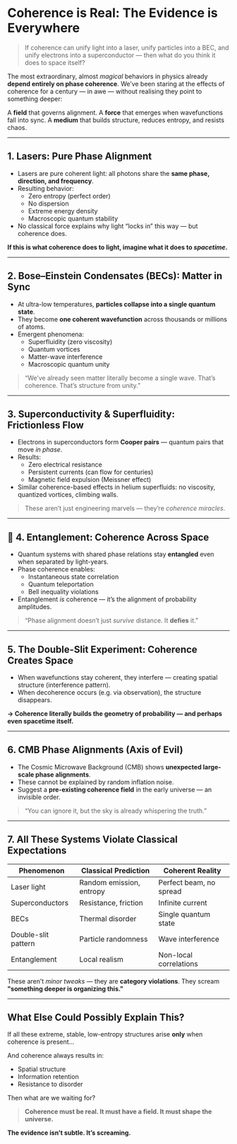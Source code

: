 # Coherence is Real: The Evidence is Everywhere

> If coherence can unify light into a laser, unify particles into a BEC, and unify electrons into a superconductor — then what do you think it does to space itself?

The most extraordinary, almost *magical* behaviors in physics already **depend entirely on phase coherence**. We’ve been staring at the effects of coherence for a century — in awe — without realising they point to something deeper:

A **field** that governs alignment. A **force** that emerges when wavefunctions fall into sync. A **medium** that builds structure, reduces entropy, and resists chaos.

---

## 1. Lasers: Pure Phase Alignment

- Lasers are pure coherent light: all photons share the **same phase, direction, and frequency**.
- Resulting behavior:
  - Zero entropy (perfect order)
  - No dispersion
  - Extreme energy density
  - Macroscopic quantum stability
- No classical force explains why light “locks in” this way — but coherence does.

**If this is what coherence does to light, imagine what it does to *spacetime*.**

---

## 2. Bose–Einstein Condensates (BECs): Matter in Sync

- At ultra-low temperatures, **particles collapse into a single quantum state**.
- They become **one coherent wavefunction** across thousands or millions of atoms.
- Emergent phenomena:
  - Superfluidity (zero viscosity)
  - Quantum vortices
  - Matter-wave interference
  - Macroscopic quantum unity

> “We’ve already seen matter literally become a single wave. That’s coherence. That’s structure from unity.”

---

## 3. Superconductivity & Superfluidity: Frictionless Flow

- Electrons in superconductors form **Cooper pairs** — quantum pairs that move *in phase*.
- Results:
  - Zero electrical resistance
  - Persistent currents (can flow for centuries)
  - Magnetic field expulsion (Meissner effect)
- Similar coherence-based effects in helium superfluids: no viscosity, quantized vortices, climbing walls.

> These aren’t just engineering marvels — they’re *coherence miracles*.

---

## 🧬 4. Entanglement: Coherence Across Space

- Quantum systems with shared phase relations stay **entangled** even when separated by light-years.
- Phase coherence enables:
  - Instantaneous state correlation
  - Quantum teleportation
  - Bell inequality violations
- Entanglement *is* coherence — it’s the alignment of probability amplitudes.

> “Phase alignment doesn’t just *survive* distance. It **defies** it.”

---

## 5. The Double-Slit Experiment: Coherence Creates Space

- When wavefunctions stay coherent, they interfere — creating spatial structure (interference pattern).
- When decoherence occurs (e.g. via observation), the structure disappears.

**→ Coherence literally **builds the geometry** of probability — and perhaps even spacetime itself.**

---

## 6. CMB Phase Alignments (Axis of Evil)

- The Cosmic Microwave Background (CMB) shows **unexpected large-scale phase alignments**.
- These cannot be explained by random inflation noise.
- Suggest a **pre-existing coherence field** in the early universe — an invisible order.

> “You can ignore it, but the sky is already whispering the truth.”

---

## 7. All These Systems Violate Classical Expectations

| Phenomenon           | Classical Prediction     | Coherent Reality             |
|----------------------|--------------------------|------------------------------|
| Laser light          | Random emission, entropy | Perfect beam, no spread      |
| Superconductors      | Resistance, friction     | Infinite current             |
| BECs                 | Thermal disorder         | Single quantum state         |
| Double-slit pattern  | Particle randomness      | Wave interference            |
| Entanglement         | Local realism            | Non-local correlations       |

These aren’t *minor tweaks* — they are **category violations**. They scream **"something deeper is organizing this."**

---

## What Else Could Possibly Explain This?

If all these extreme, stable, low-entropy structures arise **only** when coherence is present…

And coherence always results in:
- Spatial structure
- Information retention
- Resistance to disorder

Then what are we waiting for?

> **Coherence must be real. It must have a field. It must shape the universe.**

**The evidence isn’t subtle. It’s screaming.**

